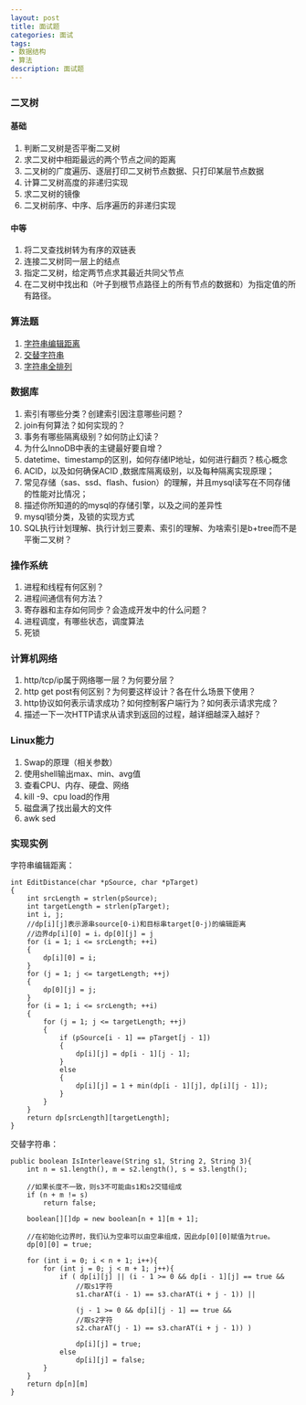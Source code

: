 ```yaml
---
layout: post
title: 面试题 
categories: 面试 
tags:
- 数据结构
- 算法 
description: 面试题 
---
```


### 二叉树

#### 基础

1. 判断二叉树是否平衡二叉树
2. 求二叉树中相距最远的两个节点之间的距离
3. 二叉树的广度遍历、逐层打印二叉树节点数据、只打印某层节点数据
4. 计算二叉树高度的非递归实现
5. 求二叉树的镜像
6. 二叉树前序、中序、后序遍历的非递归实现

#### 中等

1. 将二叉查找树转为有序的双链表
2. 连接二叉树同一层上的结点
3. 指定二叉树，给定两节点求其最近共同父节点
4. 在二叉树中找出和（叶子到根节点路径上的所有节点的数据和）为指定值的所有路径。

### 算法题

1. [字符串编辑距离](https://github.com/julycoding/The-Art-Of-Programming-By-July/blob/master/ebook/zh/05.02.md)
2. [交替字符串](https://github.com/julycoding/The-Art-Of-Programming-By-July/blob/master/ebook/zh/05.04.md)
3. [字符串全排列](https://github.com/julycoding/The-Art-Of-Programming-By-July/blob/master/ebook/zh/01.06.md)


### 数据库

1. 索引有哪些分类？创建索引因注意哪些问题？
2. join有何算法？如何实现的？
3. 事务有哪些隔离级别？如何防止幻读？
4. 为什么InnoDB中表的主键最好要自增？
5. datetime、timestamp的区别，如何存储IP地址，如何进行翻页？核心概念
6. ACID，以及如何确保ACID ,数据库隔离级别，以及每种隔离实现原理；
7. 常见存储（sas、ssd、flash、fusion）的理解，并且mysql读写在不同存储的性能对比情况；
8. 描述你所知道的的mysql的存储引擎，以及之间的差异性
9. mysql锁分类，及锁的实现方式
10. SQL执行计划理解、执行计划三要素、索引的理解、为啥索引是b+tree而不是平衡二叉树？

### 操作系统

1. 进程和线程有何区别？
2. 进程间通信有何方法？
3. 寄存器和主存如何同步？会造成开发中的什么问题？
4. 进程调度，有哪些状态，调度算法
5. 死锁

### 计算机网络

1. http/tcp/ip属于网络哪一层？为何要分层？
2. http get post有何区别？为何要这样设计？各在什么场景下使用？
3. http协议如何表示请求成功？如何控制客户端行为？如何表示请求完成？
4. 描述一下一次HTTP请求从请求到返回的过程，越详细越深入越好？

### Linux能力

1. Swap的原理（相关参数）
2. 使用shell输出max、min、avg值
3. 查看CPU、内存、硬盘、网络
4. kill -9、cpu load的作用
5. 磁盘满了找出最大的文件
6. awk sed


### 实现实例

<span id = "levenshtein">字符串编辑距离：</span>

```
int EditDistance(char *pSource, char *pTarget)
{
    int srcLength = strlen(pSource);
    int targetLength = strlen(pTarget);
    int i, j;
    //dp[i][j]表示源串source[0-i)和目标串target[0-j)的编辑距离
    //边界dp[i][0] = i，dp[0][j] = j  
    for (i = 1; i <= srcLength; ++i)
    {
        dp[i][0] = i;
    }
    for (j = 1; j <= targetLength; ++j)
    {
        dp[0][j] = j;
    }
    for (i = 1; i <= srcLength; ++i)
    {
        for (j = 1; j <= targetLength; ++j)
        {
            if (pSource[i - 1] == pTarget[j - 1])
            {
                dp[i][j] = dp[i - 1][j - 1];
            }
            else
            {
                dp[i][j] = 1 + min(dp[i - 1][j], dp[i][j - 1]);
            }
        }
    }
    return dp[srcLength][targetLength];
}
```

<span id = "replacestr">交替字符串：</span>

```
public boolean IsInterleave(String s1, String 2, String 3){
    int n = s1.length(), m = s2.length(), s = s3.length();

    //如果长度不一致，则s3不可能由s1和s2交错组成
    if (n + m != s)
        return false;

    boolean[][]dp = new boolean[n + 1][m + 1];

    //在初始化边界时，我们认为空串可以由空串组成，因此dp[0][0]赋值为true。
    dp[0][0] = true;

    for (int i = 0; i < n + 1; i++){
        for (int j = 0; j < m + 1; j++){
            if ( dp[i][j] || (i - 1 >= 0 && dp[i - 1][j] == true &&
                //取s1字符
                s1.charAT(i - 1) == s3.charAT(i + j - 1)) ||

                (j - 1 >= 0 && dp[i][j - 1] == true &&
                //取s2字符
                s2.charAT(j - 1) == s3.charAT(i + j - 1)) )

                dp[i][j] = true;
            else
                dp[i][j] = false;
        }
    }
    return dp[n][m]
}
```

